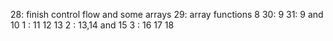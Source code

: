 28: finish control flow and some arrays 
29: array functions 8
30: 9
31: 9 and 10
1 : 11 12 13
2 : 13,14 and 15 
3 : 16 17 18



